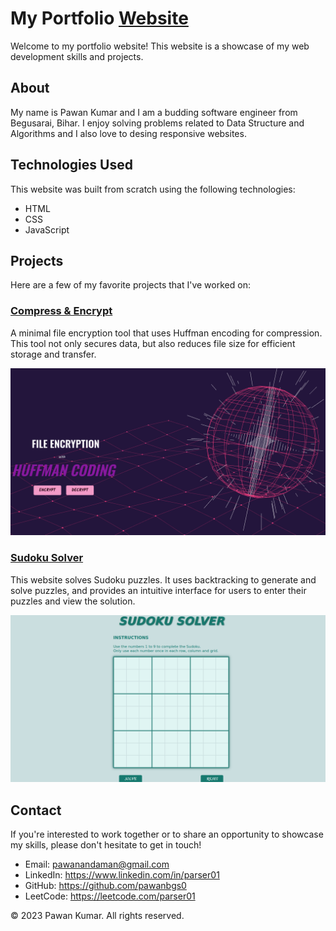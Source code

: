 # My Portfolio [Website](https://pawanbgs0.github.io/Portfolio/)

Welcome to my portfolio website! This website is a showcase of my web development skills and projects.

## About

My name is Pawan Kumar and I am a budding software engineer from Begusarai, Bihar. I enjoy solving problems related to Data Structure and Algorithms and I also love to desing responsive websites.

## Technologies Used

This website was built from scratch using the following technologies:

- HTML
- CSS
- JavaScript

## Projects

Here are a few of my favorite projects that I've worked on:

### [Compress & Encrypt](https://github.com/pawanbgs0/Huffman)

A minimal file encryption tool that uses Huffman encoding for compression. This tool not only secures data, but also reduces file size for efficient storage and transfer. 

![Screenshot of Huffman](Media/Projects/huffman.png)

### [Sudoku Solver](https://github.com/pawanbgs0/Sudoku)

This website solves Sudoku puzzles. It uses backtracking to generate and solve puzzles, and provides an intuitive interface for users to enter their puzzles and view the solution. 

![Screenshot of Sudoku Solver](Media/Projects/sudo.png)


## Contact

If you're interested to work together or to share an opportunity to showcase my skills, please don't hesitate to get in touch!

- Email: pawanandaman@gmail.com
- LinkedIn: https://www.linkedin.com/in/parser01
- GitHub: https://github.com/pawanbgs0
- LeetCode: https://leetcode.com/parser01

© 2023 Pawan Kumar. All rights reserved.